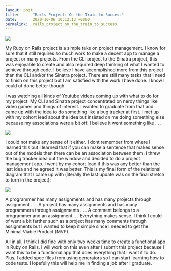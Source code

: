 ```yaml
---
layout: post
title:      "Rails Project: On the Train to Success"
date:       2020-10-06 10:12:13 +0000
permalink:  rails_project_on_the_train_to_success
---
```


![](https://mgsktw.bn.files.1drv.com/y4mF8LErE7wI6vWC7eEA4tQnLSvuaA3IfeqRzzhtT1GnShW0PCqvHjpyt6u_kj-whSzdo2PsVL_nzpaW_VMFJWSwa2sMM_jsT90zHilFhRNPufZEcgO3AAmSE_Xh-UmizRE8PxrYq6G4W1cPjWu-8AVM2ieuL-FoQ_nhDag9HZR9E6RvZ64xwWDqRlQ2679ZeJXX5a92TTwVsX9eoAnEUV_Pw?width=900&height=900&cropmode=none)

My Ruby on Rails project is a simple take on project management. I know for sure that it still requires so much work to make a decent app to manage a project or many projects. From the CLI project to the Sinatra project, this was enjoyable to create and also required deep thinking of what I wanted to achieve through code. I believe I have accomplished more from this project than the CLI and/or the Sinatra project. There are still many tasks that I need to finish on this project but I am satisfied with the work I have done. I know I could of done better though.

I was watching all kinds of Youtube videos coming up with what to do for my project. My CLI and Sinatra project concentrated on nerdy things like video games and things of interest. I wanted to graduate from that and came up with the idea to do something like a bug tracker at first. I met up with my cohort lead about the idea but insisted on me doing something else because my associations were a bit off. I believe it went something like . . . 

![](https://mgtaoa.bn.files.1drv.com/y4mK2KFIWJ3T6PJUYtirlf4vr8pIh1ZiRIakyvQdlK6NVrWHrLFkq2vJxf3x_Rd2tQJHVZBSuqqbk_csfYzqrbBuFvEnKB_Xt7TeaDu9qwHeXwX0nWeRNilt0og7mhuCTeOunoqpFKWk66xrSWCRhzNxrqcHxxSq5N1NQDbdokBJg-uLkV4zhwxzbPzuflr6wFMFce1v0ApBXHn2iAexss1cA?width=1600&height=1200&cropmode=none)

I could not make any sense of it either. I dont remember from where I learned this but I learned that if you can make a sentence that makes sense out of the models then there can be an association between them. I threw the bug tracker idea out the window and decided to do a project management app. I went by my cohort lead if this was any better than the last idea and he agreed it was better. This is my final form of the relational diagram that I came up with (literally the last update was on the final stretch to turn in the project): 

![](https://mgulkw.bn.files.1drv.com/y4mR5VPens5jJsddubnCENnYjxn09eFNfFwVaBNJg_PSCqru6JTewInGgExf_G5a0THIAkcYS8GycRX8wDZRvTCKP5zfvC4sMpdoU3LxmF-UuW5goWDRiYyFGecwhdCSSMBvFVLOXcGkrGXaIaTFbfD2ltRGYHwGSV7HSlZqsjf_RMe7yF14XqdizkiEL8jEuqNFX5VPho8UjF_kXurcb-okQ?width=536&height=576&cropmode=none)

A programmer has many assignments and has many projects through assignment . . . A project has many assignments and has many programmers through assignments . . . A comment belongs to a programmer and an assignment. . . Everything makes sense. I think I could of went a bit farther such as a project has many comments through assignments but I wanted to keep it simple since I needed to get the Minimal Viable Product (MVP). 

All in all, I think I did fine with only two weeks time to create a functional app in Ruby on Rails. I will work on this even after I submit this project because I want this to be a functional app that does everything that I want it to do. Plus, I added spec files from using generators so I can start learning how to code tests. Hopefully this will help me in finding a job after I graduate.
